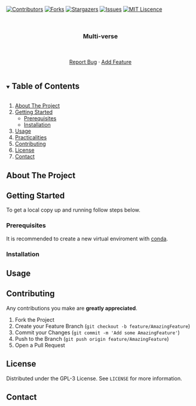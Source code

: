 
<!-- PROJECT SHIELDS -->
[![Contributors][contributors-shield]][contributors-url]
[![Forks][forks-shield]][forks-url]
[![Stargazers][stars-shield]][stars-url]
[![Issues][issues-shield]][issues-url]
[![MIT Liscence][license-shield]][license-url]

<!-- PROJECT LOGO -->
<br />
<p align="center">
 <!-- <img src="" alt="logo" align="center"> -->
  <h3 align="center"> Multi-verse</h3>

  <p align="center">
    <br />
    <br />
    <a href="https://github.com/sifrimlab/multi-verse/issues">Report Bug</a>
    ·
    <a href="https://github.com/sifrimlab/multi-verse/pulls">Add Feature</a>
  </p>
</p>


<!-- TABLE OF CONTENTS -->
<details open="open">
  <summary><h2 style="display: inline-block">Table of Contents</h2></summary>
  <ol>
    <li>
      <a href="#about-the-project">About The Project</a>
    </li>
    <li>
      <a href="#getting-started">Getting Started</a>
      <ul>
        <li><a href="#prerequisites">Prerequisites</a></li>
        <li><a href="#installation">Installation</a></li>
      </ul>
    </li>
    <li><a href="#usage">Usage</a></li>
      <li><a href="#practicalities">Practicalities</a></li>
    <li><a href="#contributing">Contributing</a></li>
   <li><a href="#license">License</a></li>
    <li><a href="#contact">Contact</a></li>
  </ol>
</details>



<!-- ABOUT THE PROJECT -->
## About The Project

<!-- GETTING STARTED -->
## Getting Started

To get a local copy up and running follow steps below.

### Prerequisites

It is recommended to create a new virtual enviroment with [conda](https://www.anaconda.com/).

### Installation


<!-- USAGE EXAMPLES -->
## Usage


<!-- CONTRIBUTING -->
## Contributing

Any contributions you make are **greatly appreciated**.

1. Fork the Project
2. Create your Feature Branch (`git checkout -b feature/AmazingFeature`)
3. Commit your Changes (`git commit -m 'Add some AmazingFeature'`)
4. Push to the Branch (`git push origin feature/AmazingFeature`)
5. Open a Pull Request



<!--LICENSE -->
## License

Distributed under the GPL-3 License. See `LICENSE` for more information.


<!-- CONTACT -->
## Contact




<!-- MARKDOWN LINKS & IMAGES -->
[contributors-shield]: https://img.shields.io/github/contributors/sifrimlab/multi-verse.svg?style=for-the-badge
[contributors-url]: https://github.com/sifrimlab/multi-verse/graphs/contributors
[forks-shield]: https://img.shields.io/github/forks/sifrimlab/multi-verse.svg?style=for-the-badge
[forks-url]: https://github.com/sifrimlab/multi-verse/network/members
[stars-shield]: https://img.shields.io/github/stars/sifrimlab/multi-verse.svg?style=for-the-badge
[stars-url]: https://github.com/sifrimlab/multi-verse/stargazers
[issues-shield]: https://img.shields.io/github/issues/sifrimlab/multi-verse.svg?style=for-the-badge
[issues-url]: https://github.com/sifrimlab/multi-verse/issues
[license-shield]: https://img.shields.io/badge/license-GPL--3.0--only-green?style=for-the-badge
[license-url]: https://github.com/sifrimlab/multi-verse/LICENSE
